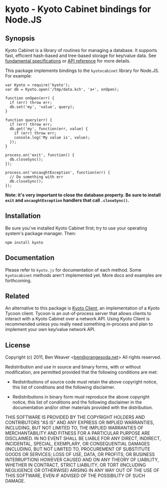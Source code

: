 # kyoto - Kyoto Cabinet bindings for Node.JS #

## Synopsis ##

Kyoto Cabinet is a library of routines for managing a database. It
supports fast, efficient hash-based and tree-based storage for
key/value data. See [fundamental specifications][1] or
[API reference][2] for more details.

This package implements bindings to the `kyotocabinet` library for
Node.JS. For example:

    var Kyoto = require('kyoto');
    var db = Kyoto.open('/tmp/data.kch', 'a+', onOpen);

    function onOpen(err) {
      if (err) throw err;
      db.set('my', 'value', query);
    }

    function query(err) {
      if (err) throw err;
      db.get('my', function(err, value) {
        if (err) throw err;
        console.log('My value is', value);
      });
    }

    process.on('exit', function() {
      db.closeSync();
    });

    process.on('uncaughtException', function(err) {
      // Do something with err
      db.closeSync();
    });

**Note: it's very important to close the database property. Be sure to
  install `exit` and `uncaughtException` handlers that call
  `.closeSync()`.**

[1]: http://fallabs.com/kyotocabinet/spex.html
[2]: http://fallabs.com/kyotocabinet/api/

## Installation ##

Be sure you've installed Kyoto Cabinet first; try to use your
operating system's package manager. Then:

    npm install kyoto

## Documentation ##

Please refer to `kyoto.js` for documentation of each method. Some
`kyotocabinet` methods aren't implemented yet. More docs and examples
are forthcoming.

## Related ##

An alternative to this package is [Kyoto Client][3], an implementation
of a Kyoto Tycoon client. Tycoon is an out-of-process server that
allows clients to interact with a Kyoto Cabinet over a network
API. Using Kyoto Client is recommended unless you really need
something in-process and plan to implement your own key/value network
API.

[3]: http://kyoto-client.org/

## License ##

Copyright (c) 2011, Ben Weaver &lt;ben@orangesoda.net&gt;
All rights reserved.

Redistribution and use in source and binary forms, with or without
modification, are permitted provided that the following conditions are
met:

* Redistributions of source code must retain the above copyright
  notice, this list of conditions and the following disclaimer.

* Redistributions in binary form must reproduce the above copyright
  notice, this list of conditions and the following disclaimer in the
  documentation and/or other materials provided with the distribution.

THIS SOFTWARE IS PROVIDED BY THE COPYRIGHT HOLDERS AND CONTRIBUTORS
"AS IS" AND ANY EXPRESS OR IMPLIED WARRANTIES, INCLUDING, BUT NOT
LIMITED TO, THE IMPLIED WARRANTIES OF MERCHANTABILITY AND FITNESS FOR
A PARTICULAR PURPOSE ARE DISCLAIMED. IN NO EVENT SHALL <COPYRIGHT
HOLDER> BE LIABLE FOR ANY DIRECT, INDIRECT, INCIDENTAL, SPECIAL,
EXEMPLARY, OR CONSEQUENTIAL DAMAGES (INCLUDING, BUT NOT LIMITED TO,
PROCUREMENT OF SUBSTITUTE GOODS OR SERVICES; LOSS OF USE, DATA, OR
PROFITS; OR BUSINESS INTERRUPTION) HOWEVER CAUSED AND ON ANY THEORY OF
LIABILITY, WHETHER IN CONTRACT, STRICT LIABILITY, OR TORT (INCLUDING
NEGLIGENCE OR OTHERWISE) ARISING IN ANY WAY OUT OF THE USE OF THIS
SOFTWARE, EVEN IF ADVISED OF THE POSSIBILITY OF SUCH DAMAGE.


